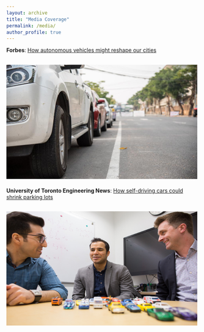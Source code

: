 ```yaml
---
layout: archive
title: "Media Coverage"
permalink: /media/
author_profile: true
---
```


<strong>Forbes</strong>: [How autonomous vehicles might reshape our cities](https://www.forbes.com/sites/adigaskell/2018/04/13/how-autonomous-vehicles-might-reshape-our-cities/#133eccbd3078)

<img src="/images/forbes.jpg"
     height="300"
     width="500" />
---
<strong>University of Toronto Engineering News</strong>: [How self-driving cars could shrink parking lots](http://news.engineering.utoronto.ca/self-driving-cars-shrink-parking-lots/)

<img src="/images/uoftengnews.jpg"
     height="300"
     width="500" />
---
